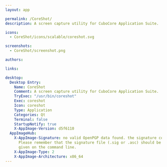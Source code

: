 ```yaml
---
layout: app

permalink: /CoreShot/
description: A screen capture utility for CuboCore Application Suite.

icons:
  - CoreShot/icons/scalable/coreshot.svg

screenshots:
  - CoreShot/screenshot.png

authors:

links:

desktop:
  Desktop Entry:
    Name: CoreShot
    Comment: A screen capture utility for CuboCore Application Suite.
    TryExec: "/usr/bin/coreshot"
    Exec: coreshot
    Icon: coreshot
    Type: Application
    Categories: Qt
    Terminal: false
    StartupNotify: true
    X-AppImage-Version: d5f6110
  AppImageHub:
    X-AppImage-Signature: no valid OpenPGP data found. the signature could not be verified.
      Please remember that the signature file (.sig or .asc) should be the first file
      given on the command line.
    X-AppImage-Type: 2
    X-AppImage-Architecture: x86_64
---
```

